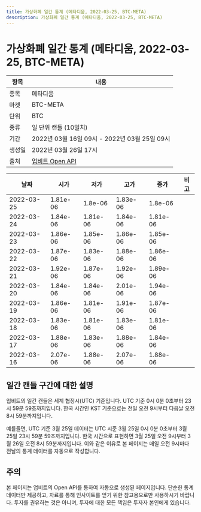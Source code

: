 ```yaml
---
title: 가상화폐 일간 통계 (메타디움, 2022-03-25, BTC-META)
description: 가상화폐 일간 통계 (메타디움, 2022-03-25, BTC-META)
---
```


가상화폐 일간 통계 (메타디움, 2022-03-25, BTC-META)
===

|항목|내용|
|--|--|
|종목|메타디움|
|마켓|BTC-META|
|단위|BTC|
|종류|일 단위 캔들 (10일치)|
|기간|2022년 03월 16일 09시 - 2022년 03월 25일 09시|
|생성일|2022년 03월 26일 17시|
|출처|[업비트 Open API](https://docs.upbit.com)|


|날짜|시가|저가|고가|종가|비고|
|--|--|--|--|--|--|
|2022-03-25|1.81e-06|1.8e-06|1.83e-06|1.8e-06|    |
|2022-03-24|1.84e-06|1.81e-06|1.84e-06|1.81e-06|    |
|2022-03-23|1.86e-06|1.85e-06|1.86e-06|1.85e-06|    |
|2022-03-22|1.87e-06|1.83e-06|1.88e-06|1.86e-06|    |
|2022-03-21|1.92e-06|1.87e-06|1.92e-06|1.89e-06|    |
|2022-03-20|1.84e-06|1.84e-06|2.01e-06|1.94e-06|    |
|2022-03-19|1.86e-06|1.81e-06|1.91e-06|1.87e-06|    |
|2022-03-18|1.83e-06|1.81e-06|1.83e-06|1.81e-06|    |
|2022-03-17|1.88e-06|1.83e-06|1.88e-06|1.84e-06|    |
|2022-03-16|2.07e-06|1.88e-06|2.07e-06|1.88e-06|    |


일간 캔들 구간에 대한 설명
---


업비트의 일간 캔들은 세계 협정시(UTC) 기준입니다. 
UTC 기준 0시 0분 0초부터 23시 59분 59초까지입니다. 
한국 시간인 KST 기준으로는 전일 오전 9시부터 다음날 오전 8시 59분까지입니다. 


예를들면, UTC 기준 3월 25일 데이터는 UTC 시준 3월 25일 0시 0분 0초부터 3월 25일 23시 59분 59초까지입니다. 
한국 시간으로 표현하면 3월 25일 오전 9시부터 3월 26일 오전 8시 59분까지입니다. 
이와 같은 이유로 본 페이지는 매일 오전 9시마다 전날의 통계 데이터를 자동으로 작성합니다. 


주의
---


본 페이지는 업비트의 Open API를 통하여 자동으로 생성된 페이지입니다. 
단순한 통계 데이터만 제공하고, 자료를 통해 인사이트를 얻기 위한 참고용으로만 사용하시기 바랍니다. 
투자를 권유하는 것은 아니며, 투자에 대한 모든 책임은 투자자 본인에게 있습니다. 
